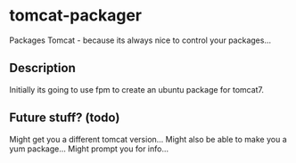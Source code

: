 tomcat-packager
===============

Packages Tomcat - because its always nice to control your packages...

## Description
Initially its going to use fpm to create an ubuntu package for tomcat7.  

## Future stuff? (todo)
Might get you a different tomcat version...
Might also be able to make you a yum package...
Might prompt you for info...
